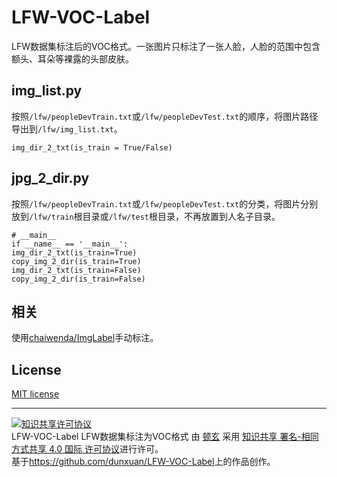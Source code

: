 # LFW-VOC-Label

LFW数据集标注后的VOC格式。一张图片只标注了一张人脸，人脸的范围中包含额头、耳朵等裸露的头部皮肤。


<!--more-->


## img_list.py

按照```/lfw/peopleDevTrain.txt```或```/lfw/peopleDevTest.txt```的顺序，将图片路径导出到```/lfw/img_list.txt```。

	img_dir_2_txt(is_train = True/False)

## jpg_2_dir.py

按照```/lfw/peopleDevTrain.txt```或```/lfw/peopleDevTest.txt```的分类，将图片分别放到```/lfw/train```根目录或```/lfw/test```根目录，不再放置到人名子目录。

	# __main__
	if __name__ == '__main__':
	img_dir_2_txt(is_train=True)
	copy_img_2_dir(is_train=True)
	img_dir_2_txt(is_train=False)
	copy_img_2_dir(is_train=False)

## 相关

使用[chaiwenda/ImgLabel](https://github.com/chaiwenda/ImgLabel)手动标注。

## License

[MIT license](https://github.com/dunxuan/LFW-VOC-Label/blob/main/LICENSE)


----------


<a rel="license" href="http://creativecommons.org/licenses/by-sa/4.0/"><img alt="知识共享许可协议" style="border-width:0" src="https://i.creativecommons.org/l/by-sa/4.0/88x31.png" /></a><br /><span xmlns:dct="http://purl.org/dc/terms/" href="http://purl.org/dc/dcmitype/Text" property="dct:title" rel="dct:type"> LFW-VOC-Label LFW数据集标注为VOC格式</span> 由 <a xmlns:cc="http://creativecommons.org/ns#" href="https://www.dunxuan.xyz/experience/LFW-VOC-Label.html" property="cc:attributionName" rel="cc:attributionURL">顿玄</a> 采用 <a rel="license" href="http://creativecommons.org/licenses/by-sa/4.0/">知识共享 署名-相同方式共享 4.0 国际 许可协议</a>进行许可。<br />基于<a xmlns:dct="http://purl.org/dc/terms/" href="https://github.com/dunxuan/LFW-VOC-Label" rel="dct:source">https://github.com/dunxuan/LFW-VOC-Label</a>上的作品创作。
